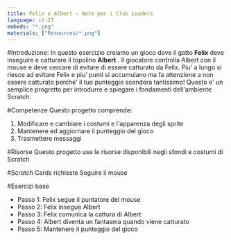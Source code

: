 ```yaml
---
title: Felix e Albert — Note per i Club Leaders
language: it-IT
embeds: "*.png"
materials: ["Resources/*.png"]
---
```


#Introduzione:
In questo esercizio creiamo un gioco dove il gatto __Felix__ deve inseguire e catturare il topolino __Albert__ . Il giocatore controlla Albert con il mouse e deve cercare di evitare di essere catturato da Felix. Piu' a lungo si riesce ad evitare Felix e piu' punti si accumulano ma fa attenzione a non essere catturato perche' il tuo punteggio scendera tantissimo! Questo e' un semplice progretto per introdurre e spiegare i fondamenti dell'ambiente Scratch.

#Competenze
Questo progetto comprende:

1. Modificare e cambiare i costumi e l'apparenza degli sprite
2. Mantenere ed aggiornare il punteggio del gioco
3. Trasmettere messaggi

#Risorse
Questo progetto use le risorse disponibili negli sfondi e costumi di Scratch

<div class="pagebreak"></div>

#Scratch Cards richieste
Seguire il mouse

#Esercizi base

* Passo 1: Felix segue il puntatore del mouse
* Passo 2: Felix insegue Albert
* Passo 3: Felix comunica la cattura di Albert
* Passo 4: Albert diventa un fantasma quando viene catturato
* Passo 5: Mantenere il punteggio del gioco
